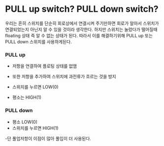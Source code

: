 # PULL up switch? PULL down switch?

우리는 흔히 스위치를 단순히 회로상에서 연결시켜 주기만하면 회로가 알아서 스위치가 연결되었는지 아닌지 알 수 있을 것이라 생각한다. 하지만 스위치는 눌렀다가 떨어질때 floating 상태 즉 알 수 없는 상태가 된다. 따라서 이를 해결하기위해 PULL up 또는 PULL down 스위치를 사용하게된다.

### PULL up 

- 저항을 연결하여 플로팅 상태를 없앰
- 또한 저항을 추가하여 스위치에 과전류가 흐르는 것을 방지

- 스위치를 누르면 LOW(0) 
- 평소는 HIGH(1)

### PULL down

- 평소 LOW(0)
- 스위치를 누르면 HIGH(1)

-단 풀업저항이 이점이 많아 풀입이 더 사용된다.